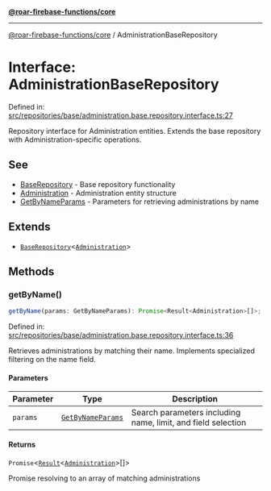 [**@roar-firebase-functions/core**](../README.md)

---

[@roar-firebase-functions/core](../README.md) / AdministrationBaseRepository

# Interface: AdministrationBaseRepository

Defined in: [src/repositories/base/administration.base.repository.interface.ts:27](src/src/repositories/base/administration.base.repository.interface.ts#27)

Repository interface for Administration entities.
Extends the base repository with Administration-specific operations.

## See

- [BaseRepository](BaseRepository.md) - Base repository functionality
- [Administration](Administration.md) - Administration entity structure
- [GetByNameParams](GetByNameParams.md) - Parameters for retrieving administrations by name

## Extends

- [`BaseRepository`](BaseRepository.md)\<[`Administration`](Administration.md)\>

## Methods

### getByName()

```ts
getByName(params: GetByNameParams): Promise<Result<Administration>[]>;
```

Defined in: [src/repositories/base/administration.base.repository.interface.ts:36](src/src/repositories/base/administration.base.repository.interface.ts#36)

Retrieves administrations by matching their name.
Implements specialized filtering on the name field.

#### Parameters

| Parameter | Type                                    | Description                                                  |
| --------- | --------------------------------------- | ------------------------------------------------------------ |
| `params`  | [`GetByNameParams`](GetByNameParams.md) | Search parameters including name, limit, and field selection |

#### Returns

`Promise`\<[`Result`](Result.md)\<[`Administration`](Administration.md)\>[]\>

Promise resolving to an array of matching administrations

